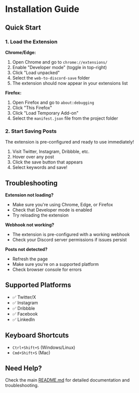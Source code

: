 # Installation Guide

## Quick Start

### 1. Load the Extension

**Chrome/Edge:**
1. Open Chrome and go to `chrome://extensions/`
2. Enable "Developer mode" (toggle in top-right)
3. Click "Load unpacked"
4. Select the `web-to-discord-save` folder
5. The extension should now appear in your extensions list

**Firefox:**
1. Open Firefox and go to `about:debugging`
2. Click "This Firefox"
3. Click "Load Temporary Add-on"
4. Select the `manifest.json` file from the project folder

### 2. Start Saving Posts

The extension is pre-configured and ready to use immediately!

1. Visit Twitter, Instagram, Dribbble, etc.
2. Hover over any post
3. Click the save button that appears
4. Select keywords and save!

## Troubleshooting

**Extension not loading?**
- Make sure you're using Chrome, Edge, or Firefox
- Check that Developer mode is enabled
- Try reloading the extension

**Webhook not working?**
- The extension is pre-configured with a working webhook
- Check your Discord server permissions if issues persist

**Posts not detected?**
- Refresh the page
- Make sure you're on a supported platform
- Check browser console for errors

## Supported Platforms

- ✅ Twitter/X
- ✅ Instagram  
- ✅ Dribbble
- ✅ Facebook
- ✅ LinkedIn

## Keyboard Shortcuts

- `Ctrl+Shift+S` (Windows/Linux)
- `Cmd+Shift+S` (Mac)

## Need Help?

Check the main [README.md](README.md) for detailed documentation and troubleshooting.
